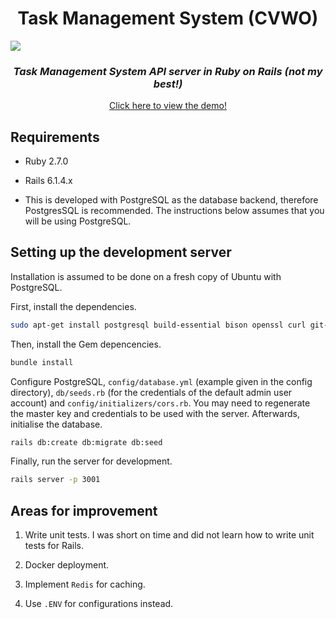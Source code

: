 <h1 align="center">
  Task Management System (CVWO)
</h1>

<img src="https://i.imgur.com/4Qbw8AA.png"/>

<h3 align="center"><i>Task Management System API server in Ruby on Rails (not my best!)</i></h3>

<p align="center"><a href="https://cvwo.ayzh.website">Click here to view the demo!</a></p>



## Requirements

* Ruby 2.7.0

* Rails 6.1.4.x

* This is developed with PostgreSQL as the database backend, therefore PostgresSQL is recommended. The instructions below assumes that you will be using PostgreSQL.

## Setting up the development server

Installation is assumed to be done on a fresh copy of Ubuntu with PostgreSQL.

First, install the dependencies.

```bash
sudo apt-get install postgresql build-essential bison openssl curl git-core zlib1g zlib1g-dev libssl-dev libyaml-dev libxml2-dev autoconf libc6-dev ncurses-dev automake libtool libpq-dev
```

Then, install the Gem depencencies.

```bash
bundle install
```

Configure PostgreSQL, `config/database.yml` (example given in the config directory), `db/seeds.rb` (for the credentials of the default admin user account) and `config/initializers/cors.rb`. You may need to regenerate the master key and credentials to be used with the server. Afterwards, initialise the database.

```bash
rails db:create db:migrate db:seed
```

Finally, run the server for development.

```bash
rails server -p 3001
```

## Areas for improvement

1) Write unit tests. I was short on time and did not learn how to write unit tests for Rails.

2) Docker deployment.

3) Implement `Redis` for caching.

4) Use `.ENV` for configurations instead.
